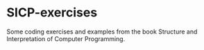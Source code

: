 # SICP-exercises

Some coding exercises and examples from the book Structure and Interpretation of Computer Programming.
